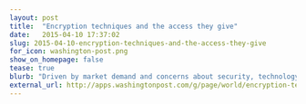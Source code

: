 ```yaml
---
layout: post
title:  "Encryption techniques and the access they give"
date:   2015-04-10 17:37:02
slug: 2015-04-10-encryption-techniques-and-the-access-they-give
for_icon: washington-post.png
show_on_homepage: false
tease: true
blurb: "Driven by market demand and concerns about security, technology companies are beginning to encrypt data on devices without keeping copies of the decryption keys."
external_url: http://apps.washingtonpost.com/g/page/world/encryption-techniques-and-the-access-they-give/1665/
---
```


